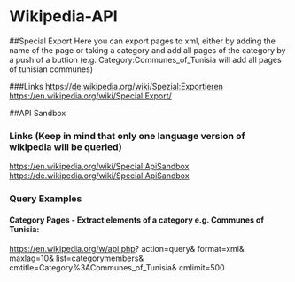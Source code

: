 # Wikipedia-API

##Special Export
Here you can export pages to xml, either by adding the name of the page or taking a category and add all pages of the category by a push of a buttion (e.g. Category:Communes_of_Tunisia will add all pages of tunisian communes)

###Links
https://de.wikipedia.org/wiki/Spezial:Exportieren
https://en.wikipedia.org/wiki/Special:Export/

##API Sandbox
### Links (Keep in mind that only one language version of wikipedia will be queried)
https://en.wikipedia.org/wiki/Special:ApiSandbox
https://de.wikipedia.org/wiki/Special:ApiSandbox

### Query Examples
#### Category Pages - Extract elements of a category e.g. Communes of Tunisia:

https://en.wikipedia.org/w/api.php?
action=query&
format=xml&
maxlag=10&
list=categorymembers&
cmtitle=Category%3ACommunes_of_Tunisia&
cmlimit=500
